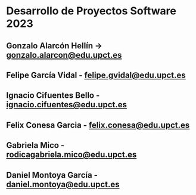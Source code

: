 # Desarrollo de Proyectos Software 2023

## Gonzalo Alarcón Hellín -> gonzalo.alarcon@edu.upct.es

## Felipe García Vidal - felipe.gvidal@edu.upct.es

## Ignacio Cifuentes Bello - ignacio.cifuentes@edu.upct.es

## Felix Conesa Garcia - felix.conesa@edu.upct.es

## Gabriela Mico - rodicagabriela.mico@edu.upct.es

## Daniel Montoya García - daniel.montoya@edu.upct.es

